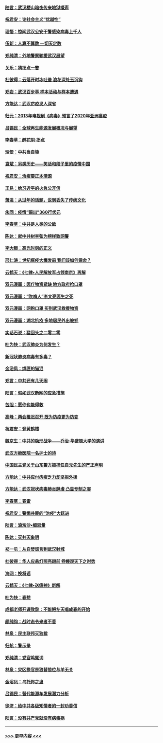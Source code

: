 #### [陆言：武汉楼山暗夜传来地狱嚎声](../pages/nsc993/n11897033.md?t=02261831) 
#### [祝君安：论社会主义“优越性”](../pages/nsc993/n11897005.md?t=02261831) 
#### [理悟：惊闻武汉公安干警感染病毒上千人](../pages/nsc993/n11896947.md?t=02261831) 
#### [伍新：人算不算数 一切天定数](../pages/nsc993/n11893372.md?t=02261831) 
#### [郑纯清：外地警察驰援武汉展望](../pages/nsc993/n11893115.md?t=02261831) 
#### [关乐：猜拐点一瞥](../pages/nsc993/n11893020.md?t=02261831) 
#### [杜彼得：云落开时冰吐鉴 浪花深处玉沉钩](../pages/nsc993/n11892107.md?t=02261831) 
#### [郑岩：武汉百步亭 样本活动与样本遭遇](../pages/nsc993/n11892310.md?t=02261831) 
#### [方能达：武汉疠疫发人深省](../pages/nsc993/n11891376.md?t=02261831) 
#### [归元：2013年电视剧《病毒》预言了2020年亚洲瘟疫](../pages/nsc993/n11891126.md?t=02261831) 
#### [吕锡民：全球再生能源发展概况与展望](../pages/nsc993/n11890613.md?t=02261831) 
#### [李春草：醉花阴·拐点](../pages/nsc993/n11890567.md?t=02261831) 
#### [理悟：中共当自毙](../pages/nsc993/n11890559.md?t=02261831) 
#### [袁斌：另类历史——笑话和段子里的疫情中国](../pages/nsc993/n11889243.md?t=02261831) 
#### [祝君安：治疫要正本清源](../pages/nsc993/n11889085.md?t=02261831) 
#### [王易：给习近平的火急公开信](../pages/nsc993/n11888225.md?t=02261831) 
#### [萧进：从过年的话题，说到丢失了传统文化](../pages/nsc993/n11887732.md?t=02261831) 
#### [朱同：疫情“逼出”360行状元](../pages/nsc993/n11887678.md?t=02261831) 
#### [李春草：中共是人类的公敌](../pages/nsc993/n11887656.md?t=02261831) 
#### [陈达：就中共树李弦为榜样致网警](../pages/nsc993/n11887625.md?t=02261831) 
#### [李大眼：高光时刻的正义](../pages/nsc993/n11887585.md?t=02261831) 
#### [邢仁涛：世纪瘟疫大爆发前 我们该如何保命？](../pages/nsc993/n11887535.md?t=02261831) 
#### [云鹤天：《七律▪人民解放军占领南京》再解](../pages/nsc993/n11887524.md?t=02261831) 
#### [双元漫画：医疗物资紧缺 地方政府抢口罩](../pages/nsc993/n11884744.md?t=02261831) 
#### [双元漫画：“吹哨人”李文亮医生之死](../pages/nsc993/n11884705.md?t=02261831) 
#### [双元漫画：网购口罩 买到武汉救援物资](../pages/nsc993/n11884670.md?t=02261831) 
#### [双元漫画：湖北抗疫 多地居民外出被抓](../pages/nsc993/n11884643.md?t=02261831) 
#### [实话石说：猛回头之二零二零](../pages/nsc993/n11883968.md?t=02261831) 
#### [吐为快：武汉肺炎为何发生？](../pages/nsc993/n11882180.md?t=02261831) 
#### [新冠状肺炎病毒有多毒？](../pages/nsc993/n11881790.md?t=02261831) 
#### [金浴凤：绑匪的猫泪](../pages/nsc993/n11880664.md?t=02261831) 
#### [郑言：中共还有几天闹](../pages/nsc993/n11880645.md?t=02261831) 
#### [陆言：假如武汉断网的应急措施](../pages/nsc993/n11880619.md?t=02261831) 
#### [苦胆：愿你也能得救](../pages/nsc993/n11880601.md?t=02261831) 
#### [高峰：两会推迟召开  既为防疫更为防变](../pages/nsc993/n11879977.md?t=02261831) 
#### [祝君安：登黄鹤楼](../pages/nsc993/n11880583.md?t=02261831) 
#### [魏京生：中共的隐形战争——乔治‧华盛顿大学的演讲](../pages/nsc993/n11879765.md?t=02261831) 
#### [武汉方舱医院一名护士的诗](../pages/nsc993/n11878480.md?t=02261831) 
#### [中国民主党关于山东警方抓捕任自元先生的严正声明](../pages/nsc993/n11877506.md?t=02261831) 
#### [方能达：中共应付疠疫乏力却坚拒外援](../pages/nsc993/n11877497.md?t=02261831) 
#### [方能达：武汉冠状病毒肺炎肆虐 凸显专制之害](../pages/nsc993/n11877475.md?t=02261831) 
#### [李春草：春雷](../pages/nsc993/n11876287.md?t=02261831) 
#### [祝君安：警惕共匪的“治疫”大跃进](../pages/nsc993/n11876084.md?t=02261831) 
#### [陆言：浪淘沙•细思量](../pages/nsc993/n11876071.md?t=02261831) 
#### [陈达：灭共天象明](../pages/nsc993/n11876063.md?t=02261831) 
#### [郑一见：从自焚谎言到武汉封城](../pages/nsc993/n11875621.md?t=02261831) 
#### [杜彼得：华人应悬灯照亮跟前 卷幔观天下之时势](../pages/nsc993/n11874822.md?t=02261831) 
#### [海网：换将谣](../pages/nsc993/n11873712.md?t=02261831) 
#### [云鹤天：《七律▪送瘟神》新解](../pages/nsc993/n11873598.md?t=02261831) 
#### [吐为快：春愁](../pages/nsc993/n11872801.md?t=02261831) 
#### [成都老师开课致辞：不能把冬天唱成春的开始](../pages/nsc993/n11872653.md?t=02261831) 
#### [颜纯钩：战时态令来者不善](../pages/nsc993/n11872011.md?t=02261831) 
#### [林泉：民主联邦灭独裁](../pages/nsc993/n11870998.md?t=02261831) 
#### [归航：警示录](../pages/nsc993/n11870963.md?t=02261831) 
#### [郑纯清：党官鸣冤词](../pages/nsc993/n11870938.md?t=02261831) 
#### [林泉：灾区换官是狼替狼位与羊无关](../pages/nsc993/n11870896.md?t=02261831) 
#### [金浴凤：乌托邦之蛊](../pages/nsc993/n11870879.md?t=02261831) 
#### [吕锡民：替代能源车发展潜力分析](../pages/nsc993/n11870656.md?t=02261831) 
#### [徐济：给中共各级知情者的一封劝善信](../pages/nsc993/n11868561.md?t=02261831) 
#### [陆言：没有共产党就没有病毒祸](../pages/nsc993/n11868232.md?t=02261831) 

----
#### [ >>> 更早内容 <<< ](../indexes/nsc993-earlier.md)
